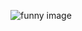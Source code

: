 ![funny image](https://user-images.githubusercontent.com/10000393/87157499-53fdab00-c2f9-11ea-9c45-9c868fd8add0.png)
